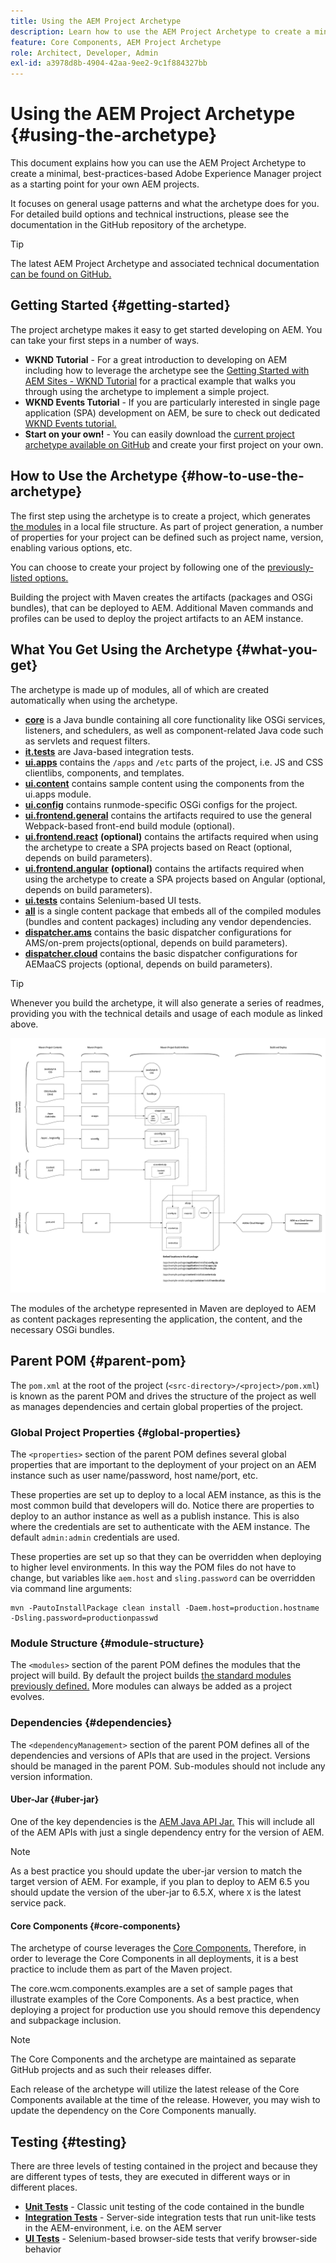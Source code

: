 ```yaml
---
title: Using the AEM Project Archetype
description: Learn how to use the AEM Project Archetype to create a minimal, best-practices-based Adobe Experience Manager project as a starting point for your own AEM projects.
feature: Core Components, AEM Project Archetype
role: Architect, Developer, Admin
exl-id: a3978d8b-4904-42aa-9ee2-9c1f884327bb
---
```


# Using the AEM Project Archetype {#using-the-archetype}

This document explains how you can use the AEM Project Archetype to create a minimal, best-practices-based Adobe Experience Manager project as a starting point for your own AEM projects. 

It focuses on general usage patterns and what the archetype does for you. For detailed build options and technical instructions, please see the documentation in the GitHub repository of the archetype.

>[!TIP]
>
>The latest AEM Project Archetype and associated technical documentation [can be found on GitHub.](https://github.com/adobe/aem-project-archetype)

## Getting Started {#getting-started}

The project archetype makes it easy to get started developing on AEM. You can take your first steps in a number of ways.

* **WKND Tutorial** - For a great introduction to developing on AEM including how to leverage the archetype see the [Getting Started with AEM Sites - WKND Tutorial](https://experienceleague.adobe.com/docs/experience-manager-learn/getting-started-wknd-tutorial-develop/overview.html) for a practical example that walks you through using the archetype to implement a simple project.
* **WKND Events Tutorial** - If you are particularly interested in single page application (SPA) development on AEM, be sure to check out dedicated [WKND Events tutorial.](https://helpx.adobe.com/experience-manager/kt/sites/using/getting-started-spa-wknd-tutorial-develop.html)
* **Start on your own!** - You can easily download the [current project archetype available on GitHub](https://github.com/adobe/aem-project-archetype) and create your first project on your own.

## How to Use the Archetype {#how-to-use-the-archetype}

The first step using the archetype is to create a project, which generates [the modules](#what-you-get) in a local file structure. As part of project generation, a number of properties for your project can be defined such as project name, version, enabling various options, etc.

You can choose to create your project by following one of the [previously-listed options.](#getting-started)

Building the project with Maven creates the artifacts (packages and OSGi bundles), that can be deployed to AEM. Additional Maven commands and profiles can be used to deploy the project artifacts to an AEM instance.

## What You Get Using the Archetype {#what-you-get}

The archetype is made up of modules, all of which are created automatically when using the archetype.

* **[core](https://github.com/adobe/aem-project-archetype/tree/develop/src/main/archetype/core)** is a Java bundle containing all core functionality like OSGi services, listeners, and schedulers, as well as component-related Java code such as servlets and request filters.
* **[it.tests](https://github.com/adobe/aem-project-archetype/tree/develop/src/main/archetype/it.tests)** are Java-based integration tests.
* **[ui.apps](https://github.com/adobe/aem-project-archetype/tree/develop/src/main/archetype/ui.apps)** contains the `/apps` and `/etc` parts of the project, i.e. JS and CSS clientlibs, components, and templates.
* **[ui.content](https://github.com/adobe/aem-project-archetype/tree/develop/src/main/archetype/ui.content)** contains sample content using the components from the ui.apps module.
* **[ui.config](https://github.com/adobe/aem-project-archetype/tree/develop/src/main/archetype/ui.config)** contains runmode-specific OSGi configs for the project.
* **[ui.frontend.general](https://github.com/adobe/aem-project-archetype/tree/develop/src/main/archetype/ui.frontend.general)** contains the artifacts required to use the general Webpack-based front-end build module (optional).
* **[ui.frontend.react](https://github.com/adobe/aem-project-archetype/tree/develop/src/main/archetype/ui.frontend.react)** **(optional)** contains the artifacts required when using the archetype to create a SPA projects based on React (optional, depends on build parameters).
* **[ui.frontend.angular](https://github.com/adobe/aem-project-archetype/tree/develop/src/main/archetype/ui.frontend.angular)** **(optional)** contains the artifacts required when using the archetype to create a SPA projects based on Angular (optional, depends on build parameters).
* **[ui.tests](https://github.com/adobe/aem-project-archetype/tree/develop/src/main/archetype/ui.tests)** contains Selenium-based UI tests.
* **[all](https://github.com/adobe/aem-project-archetype/tree/develop/src/main/archetype/all)** is a single content package that embeds all of the compiled modules (bundles and content packages) including any vendor dependencies.
* **[dispatcher.ams](https://github.com/adobe/aem-project-archetype/tree/develop/src/main/archetype/dispatcher.ams)** contains the basic dispatcher configurations for AMS/on-prem projects(optional, depends on build parameters).
* **[dispatcher.cloud](https://github.com/adobe/aem-project-archetype/tree/develop/src/main/archetype/dispatcher.cloud)** contains the basic dispatcher configurations for AEMaaCS projects (optional, depends on build parameters).

>[!TIP]
>
>Whenever you build the archetype, it will also generate a series of readmes, providing you with the technical details and usage of each module as linked above.

![Content package organization](/help/assets/content-package-organization.png)

The modules of the archetype represented in Maven are deployed to AEM as content packages representing the application, the content, and the necessary OSGi bundles.

## Parent POM {#parent-pom}

The `pom.xml` at the root of the project (`<src-directory>/<project>/pom.xml`) is known as the parent POM and drives the structure of the project as well as manages dependencies and certain global properties of the project.

### Global Project Properties {#global-properties}

The `<properties>` section of the parent POM defines several global properties that are important to the deployment of your project on an AEM instance such as user name/password, host name/port, etc.

These properties are set up to deploy to a local AEM instance, as this is the most common build that developers will do. Notice there are properties to deploy to an author instance as well as a publish instance. This is also where the credentials are set to authenticate with the AEM instance. The default `admin:admin` credentials are used.

These properties are set up so that they can be overridden when deploying to higher level environments. In this way the POM files do not have to change, but variables like `aem.host` and `sling.password` can be overridden via command line arguments:

```shell
mvn -PautoInstallPackage clean install -Daem.host=production.hostname -Dsling.password=productionpasswd
```

### Module Structure {#module-structure}

The `<modules>` section of the parent POM defines the modules that the project will build. By default the project builds [the standard modules previously defined.](#what-you-get) More modules can always be added as a project evolves.

### Dependencies {#dependencies}

The `<dependencyManagement>` section of the parent POM defines all of the dependencies and versions of APIs that are used in the project. Versions should be managed in the parent POM. Sub-modules should not include any version information.

#### Uber-Jar {#uber-jar}

One of the key dependencies is the [AEM Java API Jar.](https://experienceleague.adobe.com/docs/experience-manager-cloud-service/implementing/developing/aem-as-a-cloud-service-sdk.html) This will include all of the AEM APIs with just a single dependency entry for the version of AEM.

>[!NOTE]
>
>As a best practice you should update the uber-jar version to match the target version of AEM. For example, if you plan to deploy to AEM 6.5 you should update the version of the uber-jar to 6.5.X, where `X` is the latest service pack.

#### Core Components {#core-components}

The archetype of course leverages the [Core Components.](/help/introduction.md) Therefore, in order to leverage the Core Components in all deployments, it is a best practice to include them as part of the Maven project.

The core.wcm.components.examples are a set of sample pages that illustrate examples of the Core Components. As a best practice, when deploying a project for production use you should remove this dependency and subpackage inclusion.

>[!NOTE]
>
>The Core Components and the archetype are maintained as separate GitHub projects and as such their releases differ.
>
>Each release of the archetype will utilize the latest release of the Core Components available at the time of the release. However, you may wish to update the dependency on the Core Components manually.

## Testing {#testing}

There are three levels of testing contained in the project and because they are different types of tests, they are executed in different ways or in different places.

* **[Unit Tests](https://github.com/adobe/aem-project-archetype/tree/develop/src/main/archetype/core)** - Classic unit testing of the code contained in the bundle
* **[Integration Tests](https://github.com/adobe/aem-project-archetype/tree/develop/src/main/archetype/it.tests)** - Server-side integration tests that run unit-like tests in the AEM-environment, i.e. on the AEM server
* **[UI Tests](https://github.com/adobe/aem-project-archetype/tree/develop/src/main/archetype/ui.tests)** - Selenium-based browser-side tests that verify browser-side behavior
